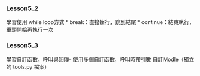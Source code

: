 ### Lesson5_2
學習使用 while loop方式
    * break：直接執行，跳到結尾
    * continue：結束執行，重頭開始再執行一次

### Lesson5_3
學習自訂函數，呼叫與回傳-
使用多個自訂函數，呼叫時帶引數
自訂Modle（獨立的 tools.py 檔案）